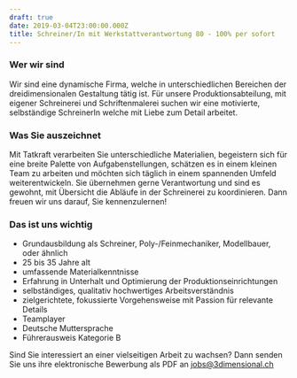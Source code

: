 ```yaml
---
draft: true
date: 2019-03-04T23:00:00.000Z
title: Schreiner/In mit Werkstattverantwortung 80 - 100% per sofort
---
```

### Wer wir sind

Wir sind eine dynamische Firma, welche in unterschiedlichen Bereichen der dreidimensionalen Gestaltung tätig ist. Für unsere Produktionsabteilung, mit eigener Schreinerei und Schriftenmalerei suchen wir eine motivierte, selbständige SchreinerIn welche mit Liebe zum Detail arbeitet.

### Was Sie auszeichnet

Mit Tatkraft verarbeiten Sie unterschiedliche Materialien, begeistern sich für eine breite Palette von Aufgabenstellungen, schätzen es in einem kleinen Team zu arbeiten und möchten sich täglich in einem spannenden Umfeld weiterentwickeln. Sie übernehmen gerne Verantwortung und sind es gewohnt, mit Übersicht die Abläufe in der Schreinerei zu koordinieren. Dann freuen wir uns darauf, Sie kennenzulernen!

### Das ist uns wichtig

* Grundausbildung als Schreiner, Poly-/Feinmechaniker, Modellbauer, oder ähnlich
* 25 bis 35 Jahre alt
* umfassende Materialkenntnisse
* Erfahrung in Unterhalt und Optimierung der Produktionseinrichtungen 
* selbständiges, qualitativ hochwertiges Arbeitsverständnis
* zielgerichtete, fokussierte Vorgehensweise mit Passion für relevante Details 
* Teamplayer
* Deutsche Muttersprache
* Führerausweis Kategorie B

Sind Sie interessiert an einer vielseitigen Arbeit zu wachsen? Dann senden Sie uns ihre elektronische Bewerbung als PDF an [jobs@3dimensional.ch](mailto:jobs@3dimensional.ch)
